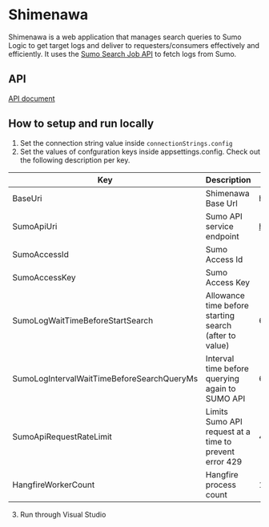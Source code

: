 # Shimenawa
Shimenawa is a web application that manages search queries to Sumo Logic to get target logs and deliver to requesters/consumers effectively and efficiently.
It uses the [Sumo Search Job API](https://help.sumologic.com/APIs/02Search_Job_API/About_the_Search_Job_API) to fetch logs from Sumo.

## API
[API document](API.md)

## How to setup and run locally
1. Set the connection string value inside `connectionStrings.config`
2. Set the values of confguration keys inside appsettings.config. Check out the following description per key.

| Key   										| Description 	            |SampleValue 	|
|---											|---			            |---			|
| BaseUri										| Shimenawa Base Url	    | http://localhost:5311/ |
| SumoApiUri									| Sumo API service endpoint | https://api.sumologic.com/api/v1/ |
| SumoAccessId									| Sumo Access Id            | 				|
| SumoAccessKey									| Sumo Access Key			|				|
| SumoLogWaitTimeBeforeStartSearch				| Allowance time before starting search (after to value) |	60000 |
| SumoLogIntervalWaitTimeBeforeSearchQueryMs    | Interval time before querying again to SUMO API  			    | 60000	|
| SumoApiRequestRateLimit						| Limits Sumo API request at a time to prevent error 429  | 4 |
| HangfireWorkerCount							| Hangfire process count | 10 			|

3. Run through Visual Studio